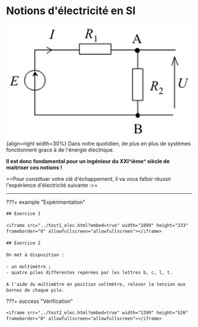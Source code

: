 # Notions d'électricité en SI

![CircuitElec-PontDiviseur.png](../images/CircuitElec-PontDiviseur.png){align=right width=30%}
Dans notre quotidien, de plus en plus de systèmes fonctionnent grace à de l'énergie électrique.

**Il est donc fondamental pour un ingénieur du XXI^ième^ siècle de maitriser ces notions !**

==Pour constituer votre clé d'échappement, il va vous falloir réussir l'expérience d'électricité suivante :==

***

???+ example "Expérimentation"

    ## Exercice 1

    <iframe src="../test1_elec.html?embed=true" width="1099" height="333" frameborder="0" allowfullscreen="allowfullscreen"></iframe>

    ## Exercice 2

    On met à disposition :

    - un multimètre ;
    - quatre piles différentes repérées par les lettres b, c, l, t.

    A l'aide du multimètre en position voltmètre, relever la tension aux bornes de chaque pile.

???+ success "Vérification"

    <iframe src="../test2_elec.html?embed=true" width="1399" height="526" frameborder="0" allowfullscreen="allowfullscreen"></iframe>




